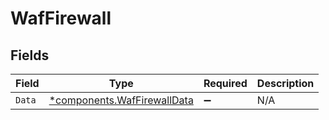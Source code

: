 # WafFirewall


## Fields

| Field                                                                 | Type                                                                  | Required                                                              | Description                                                           |
| --------------------------------------------------------------------- | --------------------------------------------------------------------- | --------------------------------------------------------------------- | --------------------------------------------------------------------- |
| `Data`                                                                | [*components.WafFirewallData](../../models/shared/waffirewalldata.md) | :heavy_minus_sign:                                                    | N/A                                                                   |